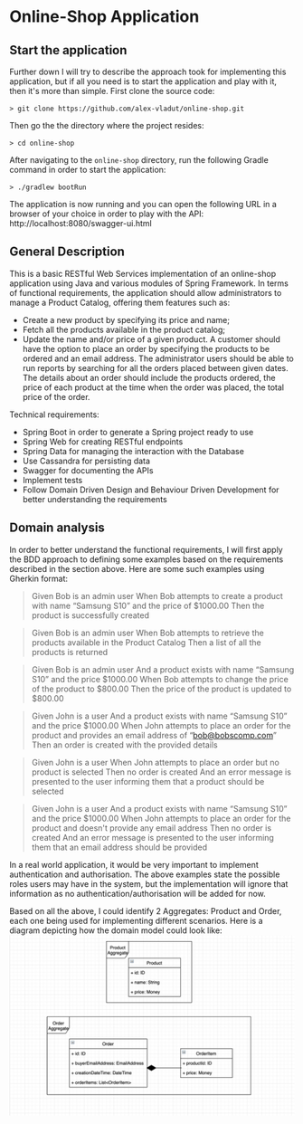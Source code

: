 # Online-Shop Application

## Start the application

Further down I will try to describe the approach took for implementing this application, but if all you need is to start the application and play with it, then it's more than simple. First clone the source code:
```
> git clone https://github.com/alex-vladut/online-shop.git
```
Then go the the directory where the project resides:
```
> cd online-shop
```
After navigating to the `online-shop` directory, run the following Gradle command in order to start the application:
```
> ./gradlew bootRun
```
The application is now running and you can open the following URL in a browser of your choice in order to play with the API: http://localhost:8080/swagger-ui.html

## General Description

This is a basic RESTful Web Services implementation of an online-shop application using Java and various modules of Spring Framework. In terms of functional requirements, the application should allow administrators to manage a Product Catalog, offering them features such as:
- Create a new product by specifying its price and name;
- Fetch all the products available in the product catalog;
- Update the name and/or price of a given product.
A customer should have the option to place an order by specifying the products to be ordered and an email address. The administrator users should be able to run reports by searching for all the orders placed between given dates. The details about an order should include the products ordered, the price of each product at the time when the order was placed, the total price of the order.

Technical requirements:
- Spring Boot in order to generate a Spring project ready to use
- Spring Web for creating RESTful endpoints
- Spring Data for managing the interaction with the Database
- Use Cassandra for persisting data
- Swagger for documenting the APIs
- Implement tests
- Follow Domain Driven Design and Behaviour Driven Development for better understanding the requirements

## Domain analysis

In order to better understand the functional requirements, I will first apply the BDD approach to defining some examples based on the requirements described in the section above. Here are some such examples using Gherkin format:

> Given Bob is an admin user
> When Bob attempts to create a product with name “Samsung S10” and the price of $1000.00
> Then the product is successfully created

> Given Bob is an admin user
> When Bob attempts to retrieve the products available in the Product Catalog
> Then a list of all the products is returned

> Given Bob is an admin user
> And a product exists with name “Samsung S10” and the price $1000.00
> When Bob attempts to change the price of the product to $800.00
> Then the price of the product is updated to $800.00

> Given John is a user
> And a product exists with name “Samsung S10” and the price $1000.00
> When John attempts to place an order for the product and provides an email address of “bob@bobscomp.com”
> Then an order is created with the provided details

> Given John is a user
> When John attempts to place an order but no product is selected
> Then no order is created
> And an error message is presented to the user informing them that a product should be selected

> Given John is a user
> And a product exists with name “Samsung S10” and the price $1000.00
> When John attempts to place an order for the product and doesn't provide any email address
> Then no order is created
> And an error message is presented to the user informing them that an email address should be provided

In a real world application, it would be very important to implement authentication and authorisation. The above examples state the possible roles users may have in the system, but the implementation will ignore that information as no authentication/authorisation will be added for now.

Based on all the above, I could identify 2 Aggregates: Product and Order, each one being used for implementing different scenarios. Here is a diagram depicting how the domain model could look like:
<img src="/static/images/Domain-Model.png" class="img-responsive" alt="Online-Shop Domain Model" />

